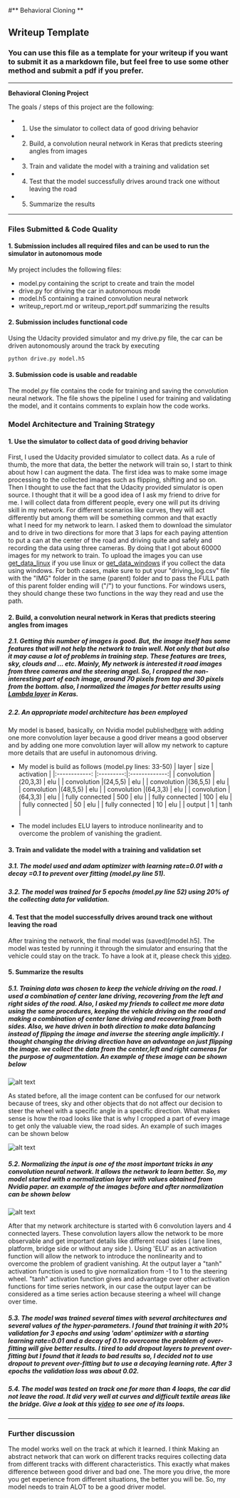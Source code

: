 #** Behavioral Cloning ** 

## Writeup Template

### You can use this file as a template for your writeup if you want to submit it as a markdown file, but feel free to use some other method and submit a pdf if you prefer.

---

**Behavioral Cloning Project**

The goals / steps of this project are the following:
* 1. Use the simulator to collect data of good driving behavior
* 2. Build, a convolution neural network in Keras that predicts steering angles from images
* 3. Train and validate the model with a training and validation set
* 4. Test that the model successfully drives around track one without leaving the road
* 5. Summarize the results 


[//]: # (Image References)

[image1]: test_images/image1.png "img from three cameras"
[image2]: test_images/image2.png "cropping imgs"
[image3]: test_images/image3.png "normalized Image"


---
### Files Submitted & Code Quality

#### 1. Submission includes all required files and can be used to run the simulator in autonomous mode

My project includes the following files:
* model.py containing the script to create and train the model
* drive.py for driving the car in autonomous mode
* model.h5 containing a trained convolution neural network 
* writeup_report.md or writeup_report.pdf summarizing the results

#### 2. Submission includes functional code
Using the Udacity provided simulator and my drive.py file, the car can be driven autonomously around the track by executing 
```sh
python drive.py model.h5
```

#### 3. Submission code is usable and readable

The model.py file contains the code for training and saving the convolution neural network. The file shows the pipeline I used for training and validating the model, and it contains comments to explain how the code works.

### Model Architecture and Training Strategy

#### 1. Use the simulator to collect data of good driving behavior
First, I used the Udacity provided simulator to collect data. As a rule of thumb, the more that data, the better the network will train so, I start to think about how I can augment the data. The first idea was to make some image processing to the collected images such as flipping, shifting and so on. Then I thought to use the fact that the Udacity provided simulator is open source. I thought that it will be a good idea of I ask my friend to drive for me. I will collect data from different people, every one will put its driving skill in my network. For different scenarios like curves, they will act differently but among them will be something common and that exactly what I need for my network to learn. I asked them to download the simulator and to drive in two directions for more that 3 laps for each paying attention to put a can at the center of the road and driving quite and safely and recording the data using three cameras. By doing that I got about 60000 images for my network to train. To upload the images you can use [get_data_linux](get_data_linux.py) if you use linux or [get_data_windows](get_data_windows.py) if you collect the data  using windows. For both cases, make sure to put your "driving_log.csv" file with the "IMG" folder in the same (parent) folder and to pass the FULL path of this parent folder ending will ("/") to your functions. For windows users, they should change these two functions in the way they read and use the path.

#### 2. Build, a convolution neural network in Keras that predicts steering angles from images
##### 2.1. Getting this number of images is good. But, the image itself has some features that will not help the network to train well. Not only that but also it may cause a lot of problems in training step. These features are trees, sky, clouds and ... etc. Mainly, My network is interested it road images from three cameras and the steering angel. So, I cropped the non-interesting part of each image, around 70 pixels from top and 30 pixels from the bottom. also, I normalized the images for better results using [Lambda layer](https://keras.io/layers/core/#lambda) in Keras.  
##### 2.2. An appropriate model architecture has been employed
My model is based, basically, on Nvidia model published[here](https://devblogs.nvidia.com/parallelforall/deep-learning-self-driving-cars/) with adding one more convolution layer because a good driver means a good observer and by adding one more convolution layer will allow my network to capture more details that are useful in autonomous driving.

* My model is build as follows (model.py lines: 33-50)
|	layer 			|	size 	|	activation 	|
|:------------:		|:---------:|:-------------:|
| convolution		|(20,3,3)	|	elu			|
| convolution 		|(24,5,5)	|	elu			|
| convolution 		|(36,5,5)	|	elu			|
| convolution 		|(48,5,5) 	|	elu			|
| convolution 		|(64,3,3) 	|	elu			|
| convolution 		|(64,3,3)	|	elu			|
| fully connected 	|	500		|	elu			|
| fully connected 	|	100		|	elu			|
| fully connected 	|	50 		|	elu			|
| fully connected 	|	10 		|	elu			|
| output 			|	1		|	tanh		|
 

* The model includes ELU layers to introduce nonlinearity and to overcome the problem of vanishing the gradient.

#### 3. Train and validate the model with a training and validation set
##### 3.1. The model used and adam optimizer with learning rate=0.01 with a decay =0.1 to prevent over fitting (model.py line 51).
##### 3.2. The model was trained for 5 epochs (model.py line 52) using 20% of the collecting data for validation.

#### 4. Test that the model successfully drives around track one without leaving the road
After training the network, the final model was (saved)[model.h5]. The model was tested by running it through the simulator and ensuring that the vehicle could stay on the track. To have a look at it, please check this [video](run1.mp4).
 
#### 5. Summarize the results

##### 5.1. Training data was chosen to keep the vehicle driving on the road. I used a combination of center lane driving, recovering from the left and right sides of the road. Also, I asked my friends to collect me more data using the same procedures, keeping the vehicle driving on the road and making a combination of center lane driving and recovering from both sides. Also, we have driven in both direction to make data balancing instead of flipping the image and inverse the steering angle implicitly. I thought changing the driving direction have an advantage on just flipping the image. we collect the data from the center,left and right cameras for the purpose of augmentation. An example of these image can be shown below

![alt text][image1]

As stated before, all the image content can be confused for our network because of trees, sky and other objects that do not affect our decision to steer the wheel with a specific angle in a specific direction. What makes sense is how the road looks like that is why I cropped a part of every image to get only the valuable view, the road sides. An example of such images can be shown below

![alt text][image2]

##### 5.2. Normalizing the input is one of the most important tricks in any convolution neural network. It allows the network to learn better. So, my model started with a normalization layer with values obtained from Nvidia paper. an example of the images before and after normalization can be shown below

![alt text][image3]

After that my network architecture is started with 6 convolution layers and 4 connected layers. These convolution layers allow the network to be more observable and get important details like different road sides ( lane lines, platform, bridge side or without any side ). Using 'ELU' as an activation function will allow the network to introduce the nonlinearity and to overcome the problem of gradient vanishing. At the output layer a "tanh" activation function is used to give normalization from -1 to 1 to the steering wheel. "tanh" activation function gives and advantage over other activation functions for time series network, in our case the output layer can be considered as a time series action because steering a wheel will change over time.
##### 5.3. The model was trained several times with several architectures and several values of the hyper-parameters. I found that training it with 20% validation for 3 epochs and using 'adam' optimizer with a starting learning rate=0.01 and a decay of 0.1 to overcome the problem of over-fitting will give better results. I tired to add dropout layers to prevent over-fitting but I found that it leads to bad results so, I decided not to use dropout to prevent over-fitting but to use a decaying learning rate. After 3 epochs the validation loss was about 0.02.
##### 5.4. The model was tested on track one for more than 4 loops, the car did not leave the road. It did very well at curves and difficult textile areas like the bridge. Give a look at this [video](run1.mp4) to see one of its loops.

---
### Further discussion
The model works well on the track at which it learned. I think Making an abstract network that can work on different tracks requires collecting data from different tracks with different characteristics. This exactly what makes difference between good driver and bad one. The more you drive, the more you get experience from different situations, the better you will be. So, my model needs to train ALOT to be a good driver model.
